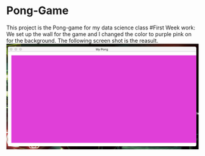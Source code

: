 # Pong-Game
This project is the Pong-game for my data science class
#First Week work:
We set up the wall for the game and I changed the color to purple pink on for the background. The following screen shot is the reasult.
![ScreenShot](https://github.com/theOnlyi/Pong-Game/blob/master/pong-display.jpg)
